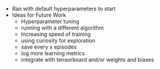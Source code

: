 * Ran with default hyperparameters to start
* Ideas for Future Work
  * Hyperparameter tuning
  * running with a different algorithm
  * Increasing speed of training
  * using curiosity for exploration
  * save every x episodes
  * log more learning metrics
  * integrate with tensorboard and/or weights and biases

